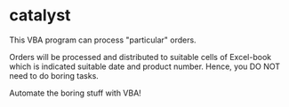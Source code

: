 # catalyst
This VBA program can process "particular" orders.

Orders will be processed and distributed to suitable cells of Excel-book which is indicated suitable date and product number.
Hence, you DO NOT need to do boring tasks. 

Automate the boring stuff with VBA!

